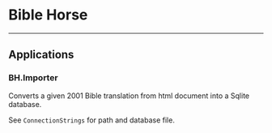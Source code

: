 # Bible Horse
----

## Applications

### BH.Importer 

Converts a given 2001 Bible translation from html document into a Sqlite database.

See `ConnectionStrings` for path and database file.
